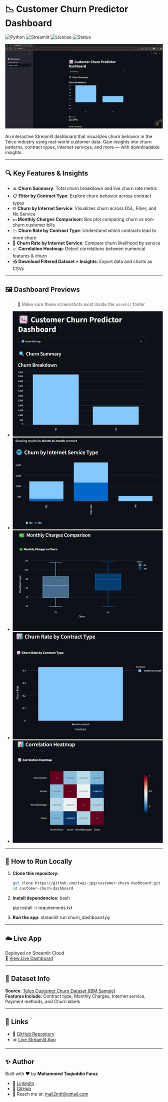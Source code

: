 
# 📉 Customer Churn Predictor Dashboard

![Python](https://img.shields.io/badge/Python-3.10-blue?logo=python)
![Streamlit](https://img.shields.io/badge/Built%20with-Streamlit-orange?logo=streamlit)
![License](https://img.shields.io/badge/License-MIT-green)
![Status](https://img.shields.io/badge/Status-Active-brightgreen)

![Dark Mode Preview](assets/dark_mode_preview.png)

An interactive Streamlit dashboard that visualizes churn behavior in the Telco industry using real-world customer data. Gain insights into churn patterns, contract types, internet services, and more — with downloadable insights.

---

## 🔍 Key Features & Insights

- 📊 **Churn Summary**: Total churn breakdown and live churn rate metric  
- 📋 **Filter by Contract Type**: Explore churn behavior across contract types  
- 🌐 **Churn by Internet Service**: Visualizes churn across DSL, Fiber, and No Service  
- 💵 **Monthly Charges Comparison**: Box plot comparing churn vs non-churn customer bills  
- 📉 **Churn Rate by Contract Type**: Understand which contracts lead to more churn  
- 📶 **Churn Rate by Internet Service**: Compare churn likelihood by service  
- 📈 **Correlation Heatmap**: Detect correlations between numerical features & churn  
- 📥 **Download Filtered Dataset + Insights**: Export data and charts as CSVs

---

## 🖼️ Dashboard Previews

> 📁 Make sure these screenshots exist inside the `assets/` folder

- ![Churn Summary](assets/churn_summary.png)  
- ![Churn by Internet Service](assets/internet_churn.png)  
- ![Monthly Charges Box Plot](assets/monthly_charges.png)  
- ![Churn Rate by Contract](assets/contract_churn.png)  
- ![Correlation Heatmap](assets/correlation_heatmap.png)

---

## 🚀 How to Run Locally

1. **Clone this repository:**
   ```bash
   git clone https://github.com/taqi-jpg/customer-churn-dashboard.git
   cd customer-churn-dashboard

2. **Install dependencies:**
    bash

    pip install -r requirements.txt

3. **Run the app:**
    streamlit run churn_dashboard.py

---

## ☁️ Live App

Deployed on Streamlit Cloud  
🔗 [View Live Dashboard](https://customer-churn-dashboard-h3isvzq8xuxyswjeafqmp.streamlit.app)

---

## 📌 Dataset Info

**Source**: [Telco Customer Churn Dataset (IBM Sample)](https://www.ibm.com/communities/analytics/watson-analytics-blog/guide-to-sample-datasets/)  
**Features Include**: Contract type, Monthly Charges, Internet service, Payment methods, and Churn labels

---

## 🔗 Links

- 📂 [GitHub Repository](https://github.com/taqi-jpg/customer-churn-dashboard)  
- 📊 [Live Streamlit App](https://customer-churn-dashboard-h3isvzq8xuxyswjeafqmp.streamlit.app)

---

## ✨ Author

Built with ❤️ by **Mohammed Taqiuddin Faraz**

- 🔗 [LinkedIn](https://www.linkedin.com/in/mohammed-taqiuddin-faraz-719722349/)
- 🔗 [GitHub](https://github.com/taqi-jpg)  
- 📧 Reach me at: [mail2mtf@gmail.com](mailto:mail2mtf@gmail.com)
